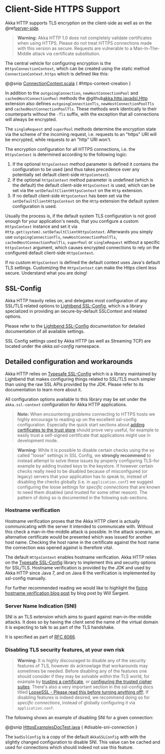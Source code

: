 <a id="clientsidehttps-java"></a>
# Client-Side HTTPS Support

Akka HTTP supports TLS encryption on the client-side as well as on the @ref[server-side](../server-side-https-support.md#serversidehttps-java).

> **Warning:**
Akka HTTP 1.0 does not completely validate certificates when using HTTPS. Please do not treat HTTPS connections
made with this version as secure. Requests are vulnerable to a Man-In-The-Middle attack via certificate substitution.

The central vehicle for configuring encryption is the `HttpsConnectionContext`, which can be created using
the static method `ConnectionContext.https` which is defined like this:

@@snip [ConnectionContext.scala](../../../../../../../akka-http-core/src/main/scala/akka/http/javadsl/ConnectionContext.scala) { #https-context-creation }

In addition to the `outgoingConnection`, `newHostConnectionPool` and `cachedHostConnectionPool` methods the
@github[akka.http.javadsl.Http](/akka-http-core/src/main/scala/akka/http/javadsl/Http.scala) extension also defines `outgoingConnectionTls`, `newHostConnectionPoolTls` and
`cachedHostConnectionPoolTls`. These methods work identically to their counterparts without the `-Tls` suffix,
with the exception that all connections will always be encrypted.

The `singleRequest` and `superPool` methods determine the encryption state via the scheme of the incoming request,
i.e. requests to an "https" URI will be encrypted, while requests to an "http" URI won't.

The encryption configuration for all HTTPS connections, i.e. the `HttpsContext` is determined according to the
following logic:

 1. If the optional `httpsContext` method parameter is defined it contains the configuration to be used (and thus
takes precedence over any potentially set default client-side `HttpsContext`).
 2. If the optional `httpsContext` method parameter is undefined (which is the default) the default client-side
`HttpsContext` is used, which can be set via the `setDefaultClientHttpsContext` on the `Http` extension.
 3. If no default client-side `HttpsContext` has been set via the `setDefaultClientHttpsContext` on the `Http`
extension the default system configuration is used.

Usually the process is, if the default system TLS configuration is not good enough for your application's needs,
that you configure a custom `HttpsContext` instance and set it via `Http.get(system).setDefaultClientHttpsContext`.
Afterwards you simply use `outgoingConnectionTls`, `newHostConnectionPoolTls`, `cachedHostConnectionPoolTls`,
`superPool` or `singleRequest` without a specific `httpsContext` argument, which causes encrypted connections
to rely on the configured default client-side `HttpsContext`.

If no custom `HttpsContext` is defined the default context uses Java's default TLS settings. Customizing the
`HttpsContext` can make the Https client less secure. Understand what you are doing!

## SSL-Config

Akka HTTP heavily relies on, and delegates most configuration of any SSL/TLS related options to
[Lightbend SSL-Config](http://typesafehub.github.io/ssl-config/), which is a library specialized in providing an secure-by-default SSLContext
and related options.

Please refer to the [Lightbend SSL-Config](http://typesafehub.github.io/ssl-config/) documentation for detailed documentation of all available settings.

SSL Config settings used by Akka HTTP (as well as Streaming TCP) are located under the *akka.ssl-config* namespace.

## Detailed configuration and workarounds

Akka HTTP relies on [Typesafe SSL-Config](http://typesafehub.github.io/ssl-config) which is a library maintained by Lightbend that makes configuring
things related to SSL/TLS much simpler than using the raw SSL APIs provided by the JDK. Please refer to its
documentation to learn more about it.

All configuration options available to this library may be set under the `akka.ssl-context` configuration for Akka HTTP applications.

> **Note:**
When encountering problems connecting to HTTPS hosts we highly encourage to reading up on the excellent ssl-config
configuration. Especially the quick start sections about [adding certificates to the trust store](http://typesafehub.github.io/ssl-config/WSQuickStart.html#connecting-to-a-remote-server-over-https) should prove
very useful, for example to easily trust a self-signed certificate that applications might use in development mode.

> **Warning:**
While it is possible to disable certain checks using the so called "loose" settings in SSL Config, we **strongly recommend**
to instead attempt to solve these issues by properly configuring TLS–for example by adding trusted keys to the keystore.
If however certain checks really need to be disabled because of misconfigured (or legacy) servers that your
application has to speak to, instead of disabling the checks globally (i.e. in `application.conf`) we suggest
configuring the loose settings for *specific connections* that are known to need them disabled (and trusted for some other reason).
The pattern of doing so is documented in the folowing sub-sections.

### Hostname verification

Hostname verification proves that the Akka HTTP client is actually communicating with the server it intended to
communicate with. Without this check a man-in-the-middle attack is possible. In the attack scenario, an alternative
certificate would be presented which was issued for another host name. Checking the host name in the certificate
against the host name the connection was opened against is therefore vital.

The default `HttpsContext` enables hostname verification. Akka HTTP relies on the [Typesafe SSL-Config](http://typesafehub.github.io/ssl-config) library
to implement this and security options for SSL/TLS. Hostname verification is provided by the JDK
and used by Akka HTTP since Java 7, and on Java 6 the verification is implemented by ssl-config manually.

For further recommended reading we would like to highlight the [fixing hostname verification blog post](https://tersesystems.com/2014/03/23/fixing-hostname-verification/) by blog post by Will Sargent.

### Server Name Indication (SNI)

SNI is an TLS extension which aims to guard against man-in-the-middle attacks. It does so by having the client send the
name of the virtual domain it is expecting to talk to as part of the TLS handshake.

It is specified as part of [RFC 6066](https://tools.ietf.org/html/rfc6066#page-6).

### Disabling TLS security features, at your own risk

> **Warning:**
It is highly discouraged to disable any of the security features of TLS, however do acknowlage that workarounds may sometimes be needed.
Before disabling any of the features one should consider if they may be solvable *within* the TLS world,
for example by [trusting a certificate](http://typesafehub.github.io/ssl-config/WSQuickStart.html), or [configuring the trusted cipher suites](http://typesafehub.github.io/ssl-config/CipherSuites.html).
There's also a very important section in the ssl-config docs titled [LooseSSL - Please read this before turning anything off!](http://typesafehub.github.io/ssl-config/LooseSSL.html#please-read-this-before-turning-anything-off).
If disabling features is indeed desired, we recommend doing so for *specific connections*,
instead of globally configuring it via `application.conf`.

The following shows an example of disabling SNI for a given connection:

@@snip [HttpsExamplesDocTest.java](../../../../../test/java/docs/http/javadsl/HttpsExamplesDocTest.java) { #disable-sni-connection }

The `badSslConfig` is a copy of the default `AkkaSSLConfig` with with the slightly changed configuration to disable SNI.
This value can be cached and used for connections which should indeed not use this feature.